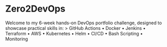 # Zero2DevOps
Welcome to my 6-week hands-on DevOps portfolio challenge, designed to showcase practical skills in:  > GitHub Actions • Docker • Jenkins • Terraform • AWS • Kubernetes • Helm • CI/CD • Bash Scripting • Monitoring
